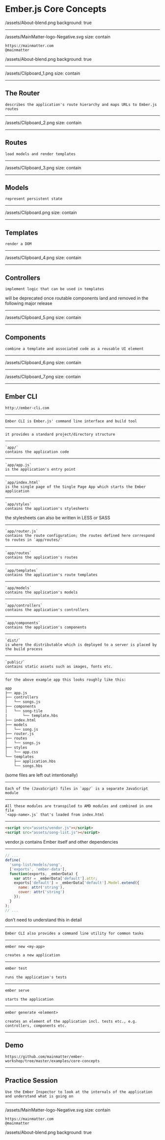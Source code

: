 # Ember.js Core Concepts

/assets/About-blend.png
background: true

---

/assets/MainMatter-logo-Negative.svg
size: contain

	https://mainmatter.com
	@mainmatter

/assets/About-blend.png
background: true

---

/assets/Clipboard_1.png
size: contain

---

## The Router
	describes the application's route hierarchy and maps URLs to Ember.js routes

---

/assets/Clipboard_2.png
size: contain

---

## Routes
	load models and render templates

---

/assets/Clipboard_3.png
size: contain

---

## Models
	represent persistent state

---

/assets/Clipboard.png
size: contain

---

## Templates
	render a DOM

---

/assets/Clipboard_4.png
size: contain

---

## Controllers
	implement logic that can be used in templates

will be deprecated once routable components land and removed in the following major release

---

/assets/Clipboard_5.png
size: contain

---

## Components
	combine a template and associated code as a reusable UI element

---

/assets/Clipboard_6.png
size: contain

---

/assets/Clipboard_7.png
size: contain

---

## Ember CLI
	http://ember-cli.com

---

	Ember CLI is Ember.js' command line interface and build tool

---

	it provides a standard project/directory structure

---

	`app/`
	contains the application code

---

	`app/app.js`
	is the application's entry point

---

	`app/index.html`
	is the single page of the Single Page App which starts the Ember application

---

	`app/styles`
	contains the application's stylesheets

the stylesheets can also be written in LESS or SASS

---

	`app/router.js`
	contains the route configuration; the routes defined here correspond to routes in `app/routes/`

---

	`app/routes`
	contains the application's routes

---

	`app/templates`
	contains the application's route templates

---

	`app/models`
	contains the application's models

---

	`app/controllers`
	contains the application's controllers

---

	`app/components`
	contains the application's components

---

	`dist/`
	is where the distributable which is deployed to a server is placed by the build process

---

	`public/`
	contains static assets such as images, fonts etc.

---

	for the above example app this looks roughly like this:
```txt
app
├── app.js
├── controllers
│   └── songs.js
├── components
│   └── song-tile
|       └── template.hbs
├── index.html
├── models
│   └── song.js
├── router.js
├── routes
│   └── songs.js
├── styles
│   └── app.css
└── templates
    ├── application.hbs
    └── songs.hbs
```

(some files are left out intentionally)

---

	Each of the (JavaScript) files in `app/` is a separate JavaScript module

---

	All these modules are transpiled to AMD modules and combined in one file
	`<app-name>.js` that's loaded from index.html

---

```html
<script src="assets/vendor.js"></script>
<script src="assets/song-list.js"></script>
```

vendor.js contains Ember itself and other dependencies

---

```js
// ...
define(
  'song-list/models/song',
  ['exports', 'ember-data'],
  function(exports, _emberData) {
    var attr = _emberData['default'].attr;
    exports['default'] = _emberData['default'].Model.extend({
      name: attr('string'),
      cover: attr('string')
    });
  }
);
// ...
```

don’t need to understand this in detail

---

	Ember CLI also provides a command line utility for common tasks

---

```txt
ember new <my-app>
```
	creates a new application

---

```txt
ember test
```
	runs the application's tests

---

```txt
ember serve
```
	starts the application

---

```txt
ember generate <element>
```
	creates an element of the application incl. tests etc., e.g. controllers, components etc.

---

## Demo
	https://github.com/mainmatter/ember-workshop/tree/master/examples/core-concepts

---

## Practice Session
	Use the Ember Inspector to look at the internals of the application and understand what is going on

---

/assets/MainMatter-logo-Negative.svg
size: contain

	https://mainmatter.com
	@mainmatter

/assets/About-blend.png
background: true
